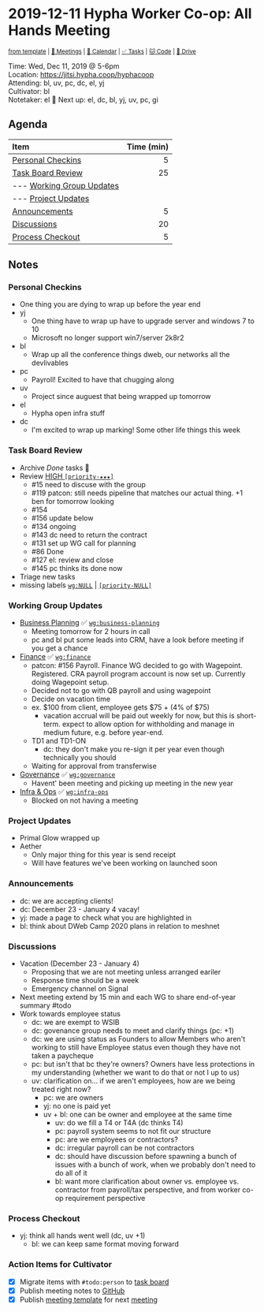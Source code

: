 # 2019-12-11 Hypha Worker Co-op: All Hands Meeting

<sup>[from template][template] | [:notebook: Meetings][meetings] | [:date: Calendar][calendar] | [:white_check_mark: Tasks][tasks] | [:cat: Code][gh] | [:open_file_folder: Drive][gdrive]</sup>

Time:       Wed, Dec 11, 2019 @ 5-6pm  
Location:   https://jitsi.hypha.coop/hyphacoop  
Attending:  bl, uv, pc, dc, el, yj  
Cultivator: bl  
Notetaker:  el :raising_hand: Next up: el, dc, bl, yj, uv, pc, gi

## Agenda

| Item                                        | Time (min) |
|:--------------------------------------------|-----------:|
| [Personal Checkins](#Personal-Checkins)     |          5 |
| [Task Board Review](#Task-Board-Review)     |         25 |
| --- [Working Group Updates](#Working-Group-Updates) |    |
| --- [Project Updates](#Project-Updates)     |            |
| [Announcements](#Announcements)             |          5 |
| [Discussions](#Discussions)                 |         20 |
| [Process Checkout](#Process-Checkout)       |          5 |

## Notes

### Personal Checkins

- One thing you are dying to wrap up before the year end
- yj
    - One thing have to wrap up have to upgrade server and windows 7 to 10
    - Microsoft no longer support win7/server 2k8r2
- bl
    - Wrap up all the conference things dweb, our networks all the devlivables
- pc
    - Payroll! Excited to have that chugging along
- uv
    - Project since auguest that being wrapped up tomorrow
- el
    - Hypha open infra stuff
- dc
    - I'm excited to wrap up marking! Some other life things this week

### Task Board Review

- Archive _Done_ tasks :tada:
- Review [HIGH `[priority-★★★]`][l-pri-hi]
    - #15 need to discuse with the group
    - #119 patcon: still needs pipeline that matches our actual thing. +1 ben for tomorrow looking
    - #154
    - #156 update below
    - #134 ongoing
    - #143 dc need to return the contract
    - #131 set up WG call for planning
    - #86 Done
    - #127 el: review and close
    - #145 pc thinks its done now
- Triage new tasks
- missing labels [`wg:NULL`][l-none] | [`[priority-NULL]`][l-pri-none]

### Working Group Updates

- [Business Planning][biz-wg] :white_check_mark: [`wg:business-planning`][l-biz]
    - Meeting tomorrow for 2 hours in call
    - pc and bl put some leads into CRM, have a look before meeting if you get a chance
- [Finance][fin-wg] :white_check_mark: [`wg:finance`][l-fin]
    - patcon: #156 Payroll. Finance WG decided to go with Wagepoint. Registered. CRA payroll program account is now set up. Currently doing Wagepoint setup.
    - Decided not to go with QB payroll and using wagepoint
    - Decide on vacation time 
    - ex. $100 from client, employee gets $75 + (4% of $75)
        - vacation accrual will be paid out weekly for now, but this is short-term. expect to allow option for withholding and manage in medium future, e.g. before year-end.
    - TD1 and TD1-ON
        - dc: they don't make you re-sign it per year even though technically you should
    - Waiting for approval from transferwise 
- [Governance][gov-wg] :white_check_mark: [`wg:governance`][l-gov]
    - Havent' been meeting and picking up meeting in the new year
- [Infra & Ops][ops-wg] :white_check_mark: [`wg:infra-ops`][l-ops]
    - Blocked on not having a meeting

### Project Updates

- Primal Glow wrapped up
- Aether
    - Only major thing for this year is send receipt
    - Will have features we've been working on launched soon

### Announcements

- dc: we are accepting clients!
- dc: December 23 - January 4 vacay!
- yj: made a page to check what you are highlighted in
- bl: think about DWeb Camp 2020 plans in relation to meshnet

### Discussions

- Vacation (December 23 - January 4)
    - Proposing that we are not meeting unless arranged eariler
    - Response time should be a week
    - Emergency channel on Signal
- Next meeting extend by 15 min and each WG to share end-of-year summary #todo
- Work towards employee status
    - dc: we are exempt to WSIB
    - dc: govenance group needs to meet and clarify things (pc: +1)
    - dc: we are using status as Founders to allow Members who aren't working to still have Employee status even though they have not taken a paycheque
    - pc: but isn't that bc they're owners? Owners have less protections in my understanding (whether we want to do that or not I up to us)
    - uv: clarification on... if we aren't employees, how are we being treated right now?
        - pc: we are owners
        - yj: no one is paid yet
        - uv + bl: one can be owner and employee at the same time
            - uv: do we fill a T4 or T4A (dc thinks T4)
            - pc: payroll system seems to not fit our structure
            - pc: are we employees or contractors?
            - dc: irregular payroll can be not contractors
            - dc: should have discussion before spawning a bunch of issues with a bunch of work, when we probably don't need to do all of it
            - bl: want more clarification about owner vs. employee vs. contractor from payroll/tax perspective, and from worker co-op requirement perspective
            
### Process Checkout

- yj: think all hands went well (dc, uv +1)
    - bl: we can keep same format moving forward

### Action Items for Cultivator

- [x] Migrate items with `#todo:person` to [task board][tasks]
- [x] Publish meeting notes to [GitHub][gh]
- [x] Publish [meeting template][template] for next [meeting][meetings]

<!-- Links: Important -->
[template]: https://link.hypha.coop/template
[meetings]: https://link.hypha.coop/meetings
[calendar]: https://link.hypha.coop/calendar
[tasks]:    https://link.hypha.coop/tasks
[gh]:       https://link.hypha.coop/gh
[gdrive]:   https://link.hypha.coop/gdrive

<!-- Links: Labels -->
[l-pri-hi]: https://github.com/orgs/hyphacoop/projects/2?card_filter_query=label:[priority-★★★]
[l-pri-md]: https://github.com/orgs/hyphacoop/projects/2?card_filter_query=label:[priority-★★☆]
[l-pri-lo]: https://github.com/orgs/hyphacoop/projects/2?card_filter_query=label:[priority-★☆☆]
[l-pri-none]: https://github.com/orgs/hyphacoop/projects/2?card_filter_query=-label:[priority-★☆☆]+-label:[priority-★★☆]+-label:[priority-★★★]
[l-biz]: https://github.com/orgs/hyphacoop/projects/2?card_filter_query=label:"wg:business-planning"
[l-fin]: https://github.com/orgs/hyphacoop/projects/2?card_filter_query=label:"wg:finance"
[l-gov]: https://github.com/orgs/hyphacoop/projects/2?card_filter_query=label:"wg:governance
[l-ops]: https://github.com/orgs/hyphacoop/projects/2?card_filter_query=label:"wg:infra-ops"
[l-none]: https://github.com/orgs/hyphacoop/projects/2?card_filter_query=-label:wg:infra-ops+-label:wg:finance+-label:wg:governance+-label:wg:business-planning

<!-- Links: Working Groups -->
[biz-wg]: https://link.hypha.coop/biz-wg
[fin-wg]: https://link.hypha.coop/fin-wg
[gov-wg]: https://link.hypha.coop/gov-wg
[ops-wg]: https://link.hypha.coop/ops-wg
